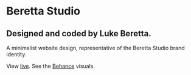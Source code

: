 # Beretta Studio

## Designed and coded by Luke Beretta. 

A minimalist website design, representative of the Beretta Studio brand identity. 

View [live](https://lukeberetta.github.io/beretta-studio). See the [Behance](https://www.behance.net/gallery/62815097/Beretta-Studio-UIUX) visuals.

